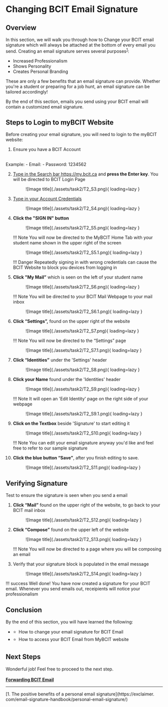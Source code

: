 # Changing BCIT Email Signature


## Overview

In this section, we will walk you through how to Change your BCIT email signature which will always be attached at 
the bottom of every email you send. Creating an email signature serves several purposes<sup>[1](#fn1)</sup>:

- Increased Professionalism
- Shows Personality
- Creates Personal Branding

These are only a few benefits that an email signature can provide. Whether you're a student or preparing for a job 
hunt, an email signature can be tailored accordingly!

By the end of this section, emails you send using your BCIT email will contain a customized email signature.

## Steps to Login to myBCIT Website
Before creating your email signature, you will need to login to the myBCIT website:

1. Ensure you have a BCIT Account 
<br>
    Example:
       - Email: <Looney@my.bcit.ca>
       - Password: 1234562

2. <u>Type in the Search bar <https://my.bcit.ca></u> and **press the Enter key**. You will be directed to BCIT 
   Login Page

    <figure markdown = "span"> ![Image title](./assets/task2/T2_S3.png){ loading=lazy } </figure>

3. <u>Type in your Account Credentials</u>
    <!-- Email: <rmaceda1@mybcit.ca>
    Password: 123456789 
    // Maybe we can remove this -->

    <figure markdown = "span"> ![Image title](./assets/task2/T2_S4.png){ loading=lazy } </figure>

4. **Click the "SIGN IN" button**

    <figure markdown = "span"> ![Image title](./assets/task2/T2_S5.png){ loading=lazy } </figure>

    !!! Note
        You will now be directed to the MyBCIT Home Tab with your student name shown in the upper right of the screen

    <figure markdown = "span"> ![Image title](./assets/task2/T2_S5.1.png){ loading=lazy } </figure>

    !!! Danger
        Repeatedly signing in with wrong credentials can cause the BCIT Website to block you devices from logging in

5. **Click "My Mail”** which is seen on the left of your student name

    <figure markdown = "span"> ![Image title](./assets/task2/T2_S6.png){ loading=lazy } </figure>

    !!! Note
        You will be directed to your BCIT Mail Webpage to your mail inbox

    <figure markdown = "span"> ![Image title](./assets/task2/T2_S6.1.png){ loading=lazy } </figure>

6. **Click “Settings”,** found on the upper right of the website

    <figure markdown = "span"> ![Image title](./assets/task2/T2_S7.png){ loading=lazy } </figure>

    !!! Note
        You will now be directed to the “Settings” page

    <figure markdown = "span"> ![Image title](./assets/task2/T2_S7.1.png){ loading=lazy } </figure>

7. **Click “Identities”** under the 'Settings' header

    <figure markdown = "span"> ![Image title](./assets/task2/T2_S8.png){ loading=lazy } </figure>

8. **Click your Name** found under the 'Identities' header

    <figure markdown = "span"> ![Image title](./assets/task2/T2_S9.png){ loading=lazy } </figure>

    !!! Note
        It will open an 'Edit Identity' page on the right side of your webpage

    <figure markdown = "span"> ![Image title](./assets/task2/T2_S9.1.png){ loading=lazy } </figure>

9. **Click on the Textbox** beside 'Signature' to start editing it

    <figure markdown = "span"> ![Image title](./assets/task2/T2_S10.png){ loading=lazy } </figure>

    !!! Note
        You can edit your email signature anyway you'd like and feel free to refer to our sample signature

10. **Click the blue button “Save”**, after you finish editing to save.

    <figure markdown = "span"> ![Image title](./assets/task2/T2_S11.png){ loading=lazy } </figure>

<!-- !!! Note
    Do not leave the page if you want to follow the test below if you done it right. WE MIGHT want to remove this-->

## Verifying Signature

Test to ensure the signature is seen when you send a email

1. **Click “Mail”** found on the upper right of the website, to go back to your BCIT mail inbox

    <figure markdown = "span"> ![Image title](./assets/task2/T2_S12.png){ loading=lazy } </figure>

2. **Click “Compose”** found on the upper left of the website

    <figure markdown = "span"> ![Image title](./assets/task2/T2_S13.png){ loading=lazy } </figure>

    !!! Note
        You will now be directed to a page where you will be composing an email

3. Verify that your signature block is populated in the email message

    <figure markdown = "span"> ![Image title](./assets/task2/T2_S14.png){ loading=lazy }  </figure>

!!! success
    Well done! You have now created a signature for your BCIT email. Whenever you send emails out, receipients will
    notice your professionalism

## Conclusion

By the end of this section, you will have learned the following:
<ul>
    <li id="staremoji"> ⭐&nbsp How to change your email signature for BCIT Email</li>
    <li id="staremoji"> ⭐&nbsp How to access your BCIT Email from MyBCIT website</li>
</ul>

## Next Steps
Wonderful job! Feel free to proceed to the next step.
<br>
<br>
[**Forwarding BCIT Email**](task3.md)

***
<a id="fn1">[1. The positive benefits of a personal email signature](https://exclaimer.
com/email-signature-handbook/personal-email-signature/)</a>
